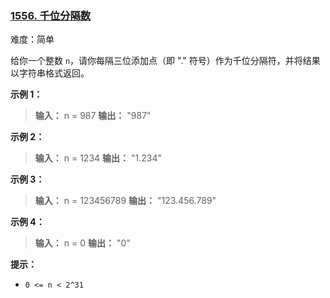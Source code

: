 ### [1556\. 千位分隔数](https://leetcode.cn/problems/thousand-separator/)

难度：简单

给你一个整数 `n`，请你每隔三位添加点（即 "." 符号）作为千位分隔符，并将结果以字符串格式返回。

**示例 1：**

> **输入：** n = 987
> **输出：** "987"

**示例 2：**

> **输入：** n = 1234
> **输出：** "1.234"

**示例 3：**

> **输入：** n = 123456789
> **输出：** "123.456.789"

**示例 4：**

> **输入：** n = 0
> **输出：** "0"

**提示：**

- `0 <= n < 2^31`
